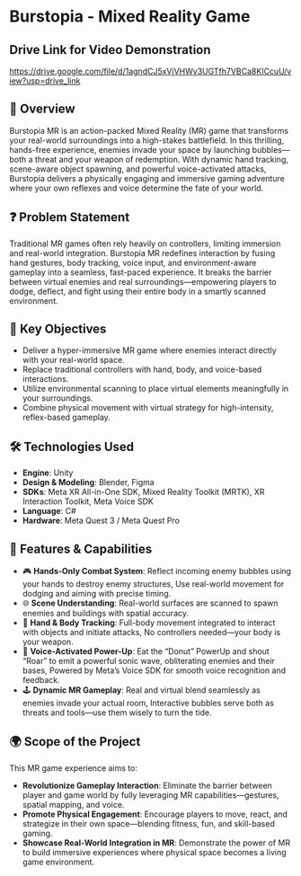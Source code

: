 # Burstopia - Mixed Reality Game

## Drive Link for Video Demonstration
https://drive.google.com/file/d/1agndCJ5xVjVHWy3UGTfh7VBCa8KICcuU/view?usp=drive_link

## 🚀 Overview
Burstopia MR is an action-packed Mixed Reality (MR) game that transforms your real-world surroundings into a high-stakes battlefield. In this thrilling, hands-free experience, enemies invade your space by launching bubbles—both a threat and your weapon of redemption. With dynamic hand tracking, scene-aware object spawning, and powerful voice-activated attacks, Burstopia delivers a physically engaging and immersive gaming adventure where your own reflexes and voice determine the fate of your world.

## ❓ Problem Statement
Traditional MR games often rely heavily on controllers, limiting immersion and real-world integration. Burstopia MR redefines interaction by fusing hand gestures, body tracking, voice input, and environment-aware gameplay into a seamless, fast-paced experience. It breaks the barrier between virtual enemies and real surroundings—empowering players to dodge, deflect, and fight using their entire body in a smartly scanned environment.

## 🎯 Key Objectives
- Deliver a hyper-immersive MR game where enemies interact directly with your real-world space.
- Replace traditional controllers with hand, body, and voice-based interactions.
- Utilize environmental scanning to place virtual elements meaningfully in your surroundings.
- Combine physical movement with virtual strategy for high-intensity, reflex-based gameplay.

## 🛠 Technologies Used
- **Engine**: Unity
- **Design & Modeling**: Blender, Figma
- **SDKs**: Meta XR All-in-One SDK, Mixed Reality Toolkit (MRTK), XR Interaction Toolkit, Meta Voice SDK
- **Language**: C#
- **Hardware**: Meta Quest 3 / Meta Quest Pro

## 🧠 Features & Capabilities
- 🎮 **Hands-Only Combat System**: Reflect incoming enemy bubbles using your hands to destroy enemy structures, Use real-world movement for dodging and aiming with precise timing.
- 🌐 **Scene Understanding**: Real-world surfaces are scanned to spawn enemies and buildings with spatial accuracy.
- 🦾 **Hand & Body Tracking**: Full-body movement integrated to interact with objects and initiate attacks, No controllers needed—your body is your weapon.
- 🎤 **Voice-Activated Power-Up**: Eat the “Donut” PowerUp and shout “Roar” to emit a powerful sonic wave, obliterating enemies and their bases, Powered by Meta’s Voice SDK for smooth voice recognition and feedback.
- 🕹 **Dynamic MR Gameplay**: Real and virtual blend seamlessly as enemies invade your actual room, Interactive bubbles serve both as threats and tools—use them wisely to turn the tide.

## 🌍 Scope of the Project
This MR game experience aims to:

- **Revolutionize Gameplay Interaction**: Eliminate the barrier between player and game world by fully leveraging MR capabilities—gestures, spatial mapping, and voice.
- **Promote Physical Engagement**: Encourage players to move, react, and strategize in their own space—blending fitness, fun, and skill-based gaming.
- **Showcase Real-World Integration in MR**: Demonstrate the power of MR to build immersive experiences where physical space becomes a living game environment.
